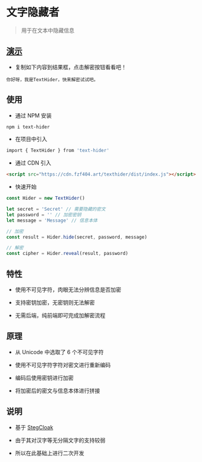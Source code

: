 # 文字隐藏者

> 用于在文本中隐藏信息

## [演示](http://tool.fzf404.art/hide/)

- 复制如下内容到结果框，点击解密按钮看看吧！

```
你⁡‍‍‍‍⁢⁡‌⁢‍⁢‍‌⁤‍⁤‌⁤‍‍⁡‌‍⁡‌‍‍⁢‌⁢‌⁤‌⁡‌⁡⁣‌⁢‌⁡‌⁢⁡⁡⁢⁡⁢⁣⁤⁢⁡⁣⁤‍⁤‌⁡⁡‌⁡‍⁢‍⁡‍⁡⁡‌⁡⁢⁡⁡⁡⁤⁣⁢‌⁢‌⁢‍‍⁡‍⁢⁣⁡⁢‍⁡⁢‌⁢‍⁡‌⁡‍⁡‍⁣⁤⁡‍⁡‍好呀，我是TextHider，快来解密试试吧。
```

## 使用

- 通过 NPM 安装

```bash
npm i text-hider
```

- 在项目中引入

```bash
import { TextHider } from 'text-hider'
```

- 通过 CDN 引入

```html
<script src="https://cdn.fzf404.art/texthider/dist/index.js"></script>
```

- 快速开始

```js
const Hider = new TextHider()

let secret = 'Secret' // 需要隐藏的密文
let password = '' // 加密密钥
let message = 'Message' // 信息本体

// 加密
const result = Hider.hide(secret, password, message)

// 解密
const cipher = Hider.reveal(result, password)
```

## 特性

- 使用不可见字符，肉眼无法分辨信息是否加密

- 支持密钥加密，无密钥则无法解密

- 无需后端，纯前端即可完成加解密流程

## 原理

- 从 Unicode 中选取了 6 个不可见字符

- 使用不可见字符字符对密文进行重新编码

- 编码后使用密钥进行加密

- 将加密后的密文与信息本体进行拼接

## 说明

- 基于 [StegCloak](https://github.com/KuroLabs/stegcloak)
- 由于其对汉字等无分隔文字的支持较弱

- 所以在此基础上进行二次开发

